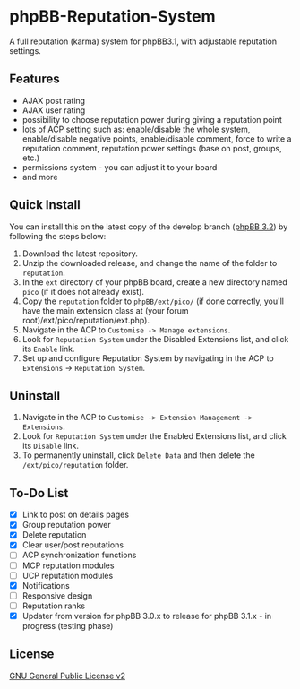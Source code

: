 phpBB-Reputation-System
=======================

A full reputation (karma) system for phpBB3.1, with adjustable reputation settings.

## Features
* AJAX post rating
* AJAX user rating
* possibility to choose reputation power during giving a reputation point
* lots of ACP setting such as: enable/disable the whole system, enable/disable negative points, enable/disable comment, force to write a reputation comment, reputation power settings (base on post, groups, etc.)
* permissions system - you can adjust it to your board
* and more

## Quick Install
You can install this on the latest copy of the develop branch ([phpBB 3.2](https://github.com/phpbb/phpbb3)) by following the steps below:

1. Download the latest repository.
2. Unzip the downloaded release, and change the name of the folder to `reputation`.
3. In the `ext` directory of your phpBB board, create a new directory named `pico` (if it does not already exist).
4. Copy the `reputation` folder to `phpBB/ext/pico/` (if done correctly, you'll have the main extension class at (your forum root)/ext/pico/reputation/ext.php).
5. Navigate in the ACP to `Customise -> Manage extensions`.
6. Look for `Reputation System` under the Disabled Extensions list, and click its `Enable` link.
7. Set up and configure Reputation System by navigating in the ACP to `Extensions` -> `Reputation System`.

## Uninstall
1. Navigate in the ACP to `Customise -> Extension Management -> Extensions`.
2. Look for `Reputation System` under the Enabled Extensions list, and click its `Disable` link.
3. To permanently uninstall, click `Delete Data` and then delete the `/ext/pico/reputation` folder.

## To-Do List
- [x] Link to post on details pages
- [x] Group reputation power
- [x] Delete reputation
- [x] Clear user/post reputations
- [ ] ACP synchronization functions
- [ ] MCP reputation modules
- [ ] UCP reputation modules
- [x] Notifications
- [ ] Responsive design
- [ ] Reputation ranks
- [x] Updater from version for phpBB 3.0.x to release for phpBB 3.1.x - in progress (testing phase)

## License
[GNU General Public License v2](http://opensource.org/licenses/GPL-2.0)
